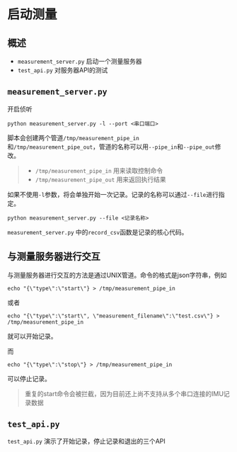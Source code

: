 # 启动测量

## 概述

- `measurement_server.py` 启动一个测量服务器
- `test_api.py` 对服务器API的测试

## `measurement_server.py`

开启侦听

```console
python measurement_server.py -l --port <串口端口>
```

脚本会创建两个管道`/tmp/measurement_pipe_in`和`/tmp/measurement_pipe_out`，管道的名称可以用`--pipe_in`和`--pipe_out`修改。

> - `/tmp/measurement_pipe_in` 用来读取控制命令
> - `/tmp/measurement_pipe_out` 用来返回执行结果

如果不使用`-l`参数，将会单独开始一次记录。记录的名称可以通过`--file`进行指定。

```console
python measurement_server.py --file <记录名称>
```

`measurement_server.py` 中的`record_csv`函数是记录的核心代码。

## 与测量服务器进行交互

与测量服务器进行交互的方法是通过UNIX管道。命令的格式是json字符串，例如

```console
echo "{\"type\":\"start\"} > /tmp/measurement_pipe_in
```

或者

```console
echo "{\"type\":\"start\", \"measurement_filename\":\"test.csv\"} > /tmp/measurement_pipe_in
```

就可以开始记录。

而

```console
echo "{\"type\":\"stop\"} > /tmp/measurement_pipe_in
```

可以停止记录。

> 重复的start命令会被拦截，因为目前还上尚不支持从多个串口连接的IMU记录数据


## `test_api.py`

`test_api.py` 演示了开始记录，停止记录和退出的三个API
